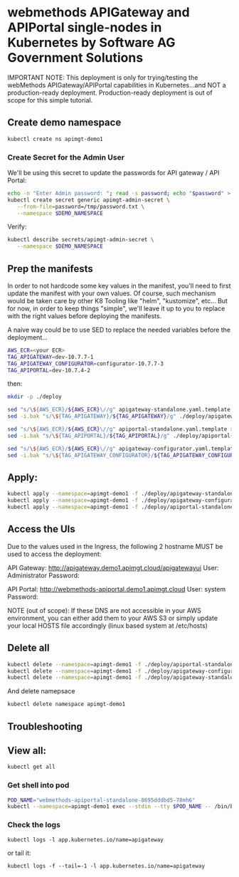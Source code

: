 # webmethods APIGateway and APIPortal single-nodes in Kubernetes by Software AG Government Solutions 

IMPORTANT NOTE: This deployment is only for trying/testing the webMethods APIGateway/APIPortal capabilities in Kubernetes...and NOT a production-ready deployment.
Production-ready deployment is out of scope for this simple tutorial.

## Create demo namespace

```bash
kubectl create ns apimgt-demo1
```

### Create Secret for the Admin User

We'll be using this secret to update the passwords for API gateway / API Portal:

```bash
echo -n "Enter Admin password: "; read -s password; echo "$password" > /tmp/password.txt
kubectl create secret generic apimgt-admin-secret \
   --from-file=password=/tmp/password.txt \
   --namespace $DEMO_NAMESPACE
```

Verify:

```bash
kubectl describe secrets/apimgt-admin-secret \
   --namespace $DEMO_NAMESPACE
```

## Prep the manifests

In order to not hardcode some key values in the manifest, you'll need to first update the manifest with your own values.
Of course, such mechanism would be taken care by other K8 Tooling like "helm", "kustomize", etc...
But for now, in order to keep things "simple", we'll leave it up to you to replace with the right values before deploying the manifests.

A naive way could be to use SED to replace the needed variables before the deployment...

```bash
AWS_ECR=<your ECR>
TAG_APIGATEWAY=dev-10.7.7-1
TAG_APIGATEWAY_CONFIGURATOR=configurator-10.7.7-3
TAG_APIPORTAL=dev-10.7.4-2
```

then:

```bash
mkdir -p ./deploy

sed "s/\${AWS_ECR}/${AWS_ECR}\//g" apigateway-standalone.yaml.template > ./deploy/apigateway-standalone.yaml
sed -i.bak "s/\${TAG_APIGATEWAY}/${TAG_APIGATEWAY}/g" ./deploy/apigateway-standalone.yaml

sed "s/\${AWS_ECR}/${AWS_ECR}\//g" apiportal-standalone.yaml.template > ./deploy/apiportal-standalone.yaml
sed -i.bak "s/\${TAG_APIPORTAL}/${TAG_APIPORTAL}/g" ./deploy/apiportal-standalone.yaml

sed "s/\${AWS_ECR}/${AWS_ECR}\//g" apigateway-configurator.yaml.template > ./deploy/apigateway-configurator.yaml
sed -i.bak "s/\${TAG_APIGATEWAY_CONFIGURATOR}/${TAG_APIGATEWAY_CONFIGURATOR}/g" ./deploy/apigateway-configurator.yaml
```

## Apply:

```bash
kubectl apply --namespace=apimgt-demo1 -f ./deploy/apigateway-standalone.yaml
kubectl apply --namespace=apimgt-demo1 -f ./deploy/apigateway-configurator.yaml
kubectl apply --namespace=apimgt-demo1 -f ./deploy/apiportal-standalone.yaml
```

## Access the UIs

Due to the values used in the Ingress, the following 2 hostname MUST be used to access the deployment:

API Gateway: http://apigateway.demo1.apimgt.cloud/apigatewayui
User: Administrator
Password: <the one added to the secret in initial step>

API Portal: http://webmethods-apiportal.demo1.apimgt.cloud
User: system
Password: <the one added to the secret in initial step>

NOTE (out of scope): If these DNS are not accessible in your AWS environment, you can either add them to your AWS S3 or simply update your local HOSTS file accordingly (linux based system at /etc/hosts)

## Delete all

```bash
kubectl delete --namespace=apimgt-demo1 -f ./deploy/apiportal-standalone.yaml
kubectl delete --namespace=apimgt-demo1 -f ./deploy/apigateway-configurator.yaml
kubectl delete --namespace=apimgt-demo1 -f ./deploy/apigateway-standalone.yaml
```

And delete namepsace

```bash
kubectl delete namespace apimgt-demo1
```

## Troubleshooting

## View all:

```bash
kubectl get all          
```

### Get shell into pod

```bash
POD_NAME="webmethods-apiportal-standalone-8695dddbd5-78mh6"
kubectl --namespace=apimgt-demo1 exec --stdin --tty $POD_NAME -- /bin/bash
```

### Check the logs

```
kubectl logs -l app.kubernetes.io/name=apigateway
```

or tail it:

```
kubectl logs -f --tail=-1 -l app.kubernetes.io/name=apigateway
```